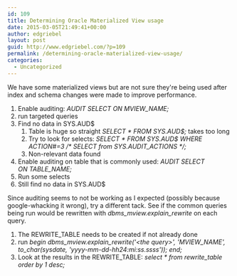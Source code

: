 ```yaml
---
id: 109
title: Determining Oracle Materialized View usage
date: 2015-03-05T21:49:41+00:00
author: edgriebel
layout: post
guid: http://www.edgriebel.com/?p=109
permalink: /determining-oracle-materialized-view-usage/
categories:
  - Uncategorized
---
```

We have some materialized views but are not sure they're being used after index and schema changes were made to improve performance.
<ol>
	<li>Enable auditing: <em>AUDIT SELECT ON MVIEW_NAME;</em></li>
	<li>run targeted queries</li>
	<li>Find no data in SYS.AUD$
<ol>
	<li>Table is huge so straight <em>SELECT * FROM SYS.AUD$;</em> takes too long</li>
	<li>Try to look for selects: <i>SELECT * FROM SYS.AUD$ WHERE ACTION#=3 /* SELECT from SYS.AUDIT_ACTIONS */;</i></li>
	<li>Non-relevant data found</li>
</ol>
</li>
	<li>Enable auditing on table that is commonly used: <em>AUDIT SELECT ON TABLE_NAME;</em></li>
	<li>Run some selects</li>
	<li>Still find no data in SYS.AUD$</li>
</ol>
Since auditing seems to not be working as I expected (possibly because google-whacking it wrong), try a different tack. See if the common queries being run would be rewritten with <i>dbms_mview.explain_rewrite</i> on each query.
<ol>
	<li>The REWRITE_TABLE needs to be created if not already done</li>
	<li>run <i>begin dbms_mview.explain_rewrite('&lt;the query&gt;', 'MVIEW_NAME', to_char(sysdate, 'yyyy-mm-dd-hh24:mi:ss.ssss')); end;</i></li>
	<li>Look at the results in the REWRITE_TABLE: <em>select * from rewrite_table order by 1 desc;</em></li>
</ol>

